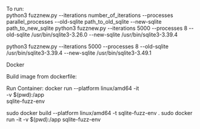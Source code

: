 To run:  
python3 fuzznew.py --iterations number_of_iterations --processes parallel_processes  --old-sqlite path_to_old_sqlite --new-sqlite path_to_new_sqlite
python3 fuzznew.py --iterations 5000 --processes 8  --old-sqlite /usr/bin/sqlite3-3.26.0 --new-sqlite /usr/bin/sqlite3-3.39.4

python3 fuzznew.py --iterations 5000 --processes 8  --old-sqlite /usr/bin/sqlite3-3.39.4 --new-sqlite /usr/bin/sqlite3-3.49.1

Docker

Build image from dockerfile:


Run Container:
docker run --platform linux/amd64 -it \
  -v $(pwd):/app \
  sqlite-fuzz-env



sudo docker build --platform linux/amd64 -t sqlite-fuzz-env .
sudo docker run -it -v $(pwd):/app  sqlite-fuzz-env